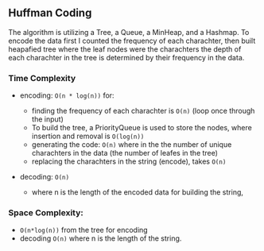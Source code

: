 ## Huffman Coding


The algorithm is utilizing a Tree, a Queue, a MinHeap, and a Hashmap. To encode the data first I counted the frequency of each charachter, then built heapafied tree where the leaf nodes were the charachters the depth of each charachter in the tree is determined by their frequency in the data.

### Time Complexity

  - encoding: `O(n * log(n))` for:

    - finding the frequency of each charachter is `O(n)` (loop once through the input)
    - To build the tree, a PriorityQueue is used to store the nodes, where insertion and removal is `O(log(n))`
    - generating the code: `O(n)` where in the the number of unique charachters in the data (the number of leafes in the tree)
    - replacing the charachters in the string (encode), takes `O(n)`

  - decoding: `O(n)`
    - where n is the length of the encoded data for building the string,

### Space Complexity:
  - `O(n*log(n))` from the tree for encoding
  - decoding `O(n)` where n is the length of the string.
